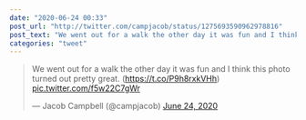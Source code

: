```yaml
---
date: "2020-06-24 00:33"
post_url: "http://twitter.com/campjacob/status/1275693590962978816"
post_text: "We went out for a walk the other day it was fun and I think this photo turned out pretty great. (https://t.co/P9h8rxkVHh) https://t.co/f5w22C7gWr"
categories: "tweet"
---
```


<blockquote class="twitter-tweet"><p lang="en" dir="ltr">We went out for a walk the other day it was fun and I think this photo turned out pretty great. (<a href="https://t.co/P9h8rxkVHh">https://t.co/P9h8rxkVHh</a>) <a href="https://t.co/f5w22C7gWr">pic.twitter.com/f5w22C7gWr</a></p>&mdash; Jacob Campbell (@campjacob) <a href="https://twitter.com/campjacob/status/1275693590962978816?ref_src=twsrc%5Etfw">June 24, 2020</a></blockquote><script async src="https://platform.twitter.com/widgets.js" charset="utf-8"></script>